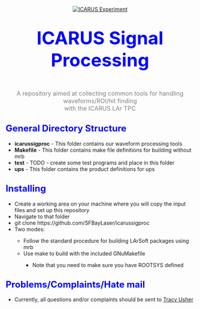 <!-- It seems that github simply ignores the "style" tags within div tags... so try something different -->
<p align=center>
<a href="http://icarus.lngs.infn.it"><img src="http://icarus.lngs.infn.it/img/n3.jpg" alt="ICARUS Experiment" style="border:0"></a>
</p>

<h1 align=center><font color="blue"><font size="7">ICARUS Signal Processing</font></font></h1><br>
<p align=center>
<font color="gray"><font size="3">A repository aimed at collecting common tools for handling waveforms/ROI/hit finding <br>with the ICARUS LAr TPC</font></font><br>
</p>


<h2><font color="blue"><font size="5">General Directory Structure</font></font></h2>
<ul>
    <li><b>icarussigproc</b> - This folder contains our waveform processing tools</li>
    <li><b>Makefile</b> - This folder contains make file definitions for building without mrb</li>
    <li><b>test</b> - TODO - create some test programs and place in this folder</li>
    <li><b>ups</b> - This folder contains the product definitions for ups</li>
</ul>

<h2><font color="blue"><font size="5">Installing</font></font></h2>
<ul>
    <li>Create a working area on your machine where you will copy the input files and set up this repository</li>
    <li>Navigate to that folder
    <li>git clone https://github.com/SFBayLaser/icarussigproc </li>
    <li>Two modes:</li>
        <ul>
            <li>Follow the standard procedure for building LArSoft packages using mrb</li>
            <li>Use make to build with the included GNuMakefile</li>
            <ul>
                <li>Note that you need to make sure you have ROOTSYS defined</li>
            </ul>
        </ul>
</ul>

<h2><font color="blue"><font size="5">Problems/Complaints/Hate mail</font></font></h2>
<ul>
    <li>Currently, all questions and/or complaints should be sent to <a href="mailto:usher@slac.stanford.edu">Tracy Usher</a></li>
</ul>

